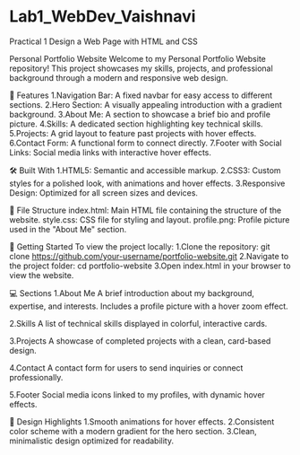 # Lab1_WebDev_Vaishnavi
Practical 1 Design a Web Page with HTML and CSS

Personal Portfolio Website
Welcome to my Personal Portfolio Website repository! This project showcases my skills, projects, and professional background through a modern and responsive web design.

🌟 Features
1.Navigation Bar: A fixed navbar for easy access to different sections.
2.Hero Section: A visually appealing introduction with a gradient background.
3.About Me: A section to showcase a brief bio and profile picture.
4.Skills: A dedicated section highlighting key technical skills.
5.Projects: A grid layout to feature past projects with hover effects.
6.Contact Form: A functional form to connect directly.
7.Footer with Social Links: Social media links with interactive hover effects.

🛠️ Built With
1.HTML5: Semantic and accessible markup.
2.CSS3: Custom styles for a polished look, with animations and hover effects.
3.Responsive Design: Optimized for all screen sizes and devices.

📂 File Structure
index.html: Main HTML file containing the structure of the website.
style.css: CSS file for styling and layout.
profile.png: Profile picture used in the "About Me" section.

🚀 Getting Started
To view the project locally:
1.Clone the repository:
git clone https://github.com/your-username/portfolio-website.git
2.Navigate to the project folder:
cd portfolio-website
3.Open index.html in your browser to view the website.

💻 Sections
1.About Me
A brief introduction about my background, expertise, and interests. Includes a profile picture with a hover zoom effect.

2.Skills
A list of technical skills displayed in colorful, interactive cards.

3.Projects
A showcase of completed projects with a clean, card-based design.

4.Contact
A contact form for users to send inquiries or connect professionally.

5.Footer
Social media icons linked to my profiles, with dynamic hover effects.

🎨 Design Highlights
1.Smooth animations for hover effects.
2.Consistent color scheme with a modern gradient for the hero section.
3.Clean, minimalistic design optimized for readability.
